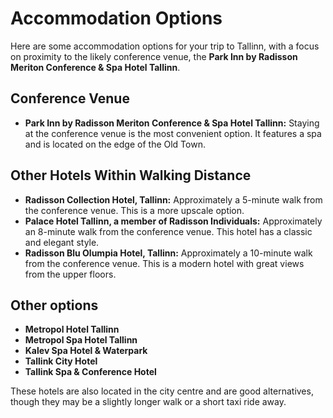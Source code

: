 # Accommodation Options

Here are some accommodation options for your trip to Tallinn, with a focus on proximity to the likely conference venue, the **Park Inn by Radisson Meriton Conference & Spa Hotel Tallinn**.

## Conference Venue

*   **Park Inn by Radisson Meriton Conference & Spa Hotel Tallinn:** Staying at the conference venue is the most convenient option. It features a spa and is located on the edge of the Old Town.

## Other Hotels Within Walking Distance

*   **Radisson Collection Hotel, Tallinn:** Approximately a 5-minute walk from the conference venue. This is a more upscale option.
*   **Palace Hotel Tallinn, a member of Radisson Individuals:** Approximately an 8-minute walk from the conference venue. This hotel has a classic and elegant style.
*   **Radisson Blu Olumpia Hotel, Tallinn:** Approximately a 10-minute walk from the conference venue. This is a modern hotel with great views from the upper floors.

## Other options

*   **Metropol Hotel Tallinn**
*   **Metropol Spa Hotel Tallinn**
*   **Kalev Spa Hotel & Waterpark**
*   **Tallink City Hotel**
*   **Tallink Spa & Conference Hotel**

These hotels are also located in the city centre and are good alternatives, though they may be a slightly longer walk or a short taxi ride away.
